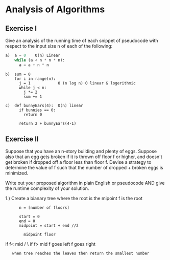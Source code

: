 # Analysis of Algorithms

## Exercise I

Give an analysis of the running time of each snippet of
pseudocode with respect to the input size n of each of the following:

```python
a)  a = 0    O(n) Linear
    while (a < n * n * n):
      a = a + n * n
```


```
b)  sum = 0
    for i in range(n):
      j = 1            O (n log n) O linear & logerithmic
      while j < n:
        j *= 2    
        sum += 1
```

```
c)  def bunnyEars(4):  O(n) linear
      if bunnies == 0: 
        return 0    

      return 2 + bunnyEars(4-1)
```

## Exercise II

Suppose that you have an n-story building and plenty of eggs. Suppose also that an egg gets broken if it is thrown off floor f or higher, and doesn't get broken if dropped off a floor less than floor f. Devise a strategy to determine the value of f such that the number of dropped + broken eggs is minimized.

Write out your proposed algorithm in plain English or pseudocode AND give the runtime complexity of your solution.

1.) Create a bianary tree where the root is the mipoint f is the root 

          n = [number of floors]

          start = 0
          end = 0
          midpoint = start + end //2

            midpoint floor
if f< mid   /           \  if f> mid 
f goes left                  f goes right
       
       when tree reaches the leaves then return the smallest number